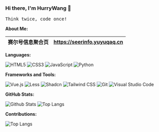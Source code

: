 ### Hi there, I'm HurryWang 👋

<pre>
Think twice, code once!
</pre>

**About Me:** 

|   赛尔号信息聚合页  | <https://seerinfo.yuyuqaq.cn>                                      |
| :------------: | :------------------------------------------------------- |


**Languages:**

![HTML5](https://img.shields.io/badge/HTML5-E34F26?logo=HTML5&logoColor=fff)
![CSS3](https://img.shields.io/badge/CSS3-1572B6?logo=CSS3&logoColor=fff)
![JavaScript](https://img.shields.io/badge/JavaScript-F7DF1E?logo=JavaScript&logoColor=333)
![Python](https://img.shields.io/badge/Python-CCC?logo=Python)

**Frameworks and Tools:**

![Vue.js](https://img.shields.io/badge/Vue.js-4FC08D?logo=Vue.js&logoColor=fff)
![Less](https://img.shields.io/badge/Less-CC6699?logo=Less&logoColor=fff)
![Shadcn](https://img.shields.io/badge/Shadcn-CC6699?logo=Shadcn&logoColor=fff)
![Tailwind CSS](https://img.shields.io/badge/Tailwind%20CSS-06B6D4?logo=TailwindCSS&logoColor=fff)
![Git](https://img.shields.io/badge/Git-F05032?logo=Git&logoColor=fff)
![Visual Studio Code](https://img.shields.io/badge/VS%20CODE-007ACC?logo=educative&logoColor=fff)

**GitHub Stats:**

![Github Stats](https://github-readme-stats.vercel.app/api?username=WhY15w&show_icons=true&hide_title=true&count_private=true)
![Top Langs](https://github-readme-stats.vercel.app/api/top-langs/?username=WhY15w&layout=compact)

**Contributions:**

![Top Langs](https://github-readme-activity-graph.vercel.app/graph?username=WhY15w&theme=vue)


